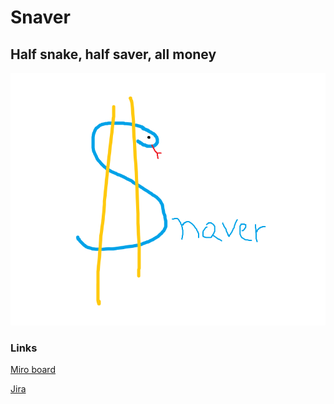 # Snaver

## Half snake, half saver, all money

![Snaver](docs/images/logo.png)




### Links

[Miro board](https://miro.com/app/board/o9J_lTRAVVw=/)

[Jira](https://jira.is-academy.pl/secure/RapidBoard.jspa?rapidView=423&projectKey=JPYDZR2SN)
